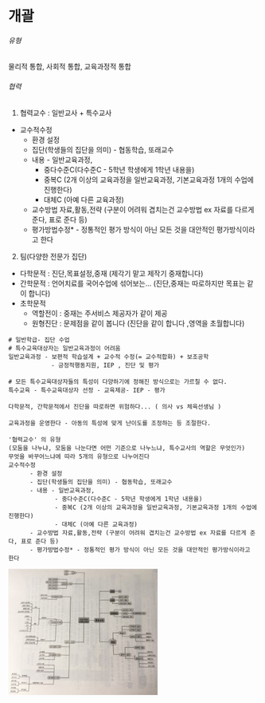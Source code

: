 # 개괄

###### 유형
물리적 통합, 사회적 통합, 교육과정적 통합

###### 협력
1. 협력교수 : 일반교사 + 특수교사
  - 교수적수정
      - 환경 설정
      - 집단(학생들의 집단을 의미) - 협동학습, 또래교수
      - 내용 - 일반교육과정,
           - 중다수준C(다수준C - 5학년 학생에게 1학년 내용을)
           - 중복C (2개 이상의 교육과정을 일반교육과정, 기본교육과정 1개의 수업에 진행한다)
           - 대체C (아예 다른 교육과정)
      - 교수방법 자료,활동,전략 (구분이 어려워 겹치는건 교수방법 ex 자료를 다르게 준다, 표로 준다 등)
      - 평가방법수정* - 정통적인 평가 방식이 아닌 모든 것을 대안적인 평가방식이라고 한다
2. 팀(다양한 전문가 집단)
  - 다학문적 : 진단,목표설정,중재 (제각기 맡고 제작기 중재합니다)
  - 간학문적 : 언어치료를 국어수업에 섞어보는... (진단,중재는 따로하지만 목표는 같이 합니다)
  - 초학문적
    - 역할전이 : 중재는 주서비스 제공자가 같이 제공
    - 원형진단 : 문제점을 같이 봅니다 (진단을 같이 합니다 ,영역을 초월합니다)


```
# 일반학급- 집단 수업
# 특수교육대상자는 일반교육과정이 어려움
일반교육과정 - 보편적 학습설계 + 교수적 수정(= 교수적합화) + 보조공학
            - 긍정적행동지원, IEP , 진단 및 평가

# 모든 특수교육대상자들의 특성이 다양하기에 정해진 방식으로는 가르칠 수 없다.
특수교육 - 특수교육대상자 선정 - 교육제공- IEP - 평가

다학문적, 간학문적에서 진단을 따로하면 위험하다... ( 의사 vs 체육선생님 )

교육과정을 운영한다 - 아동의 특성에 맞게 난이도를 조정하는 등 조절한다.

'협력교수' 의 유형
(모둠을 나누냐, 모둠을 나눈다면 어떤 기준으로 나누느냐, 특수교사의 역할은 무엇인가)
무엇을 바꾸어느냐에 따라 5개의 유형으로 나누어진다
교수적수정
      - 환경 설정
      - 집단(학생들의 집단을 의미) - 협동학습, 또래교수
      - 내용 - 일반교육과정,
             - 중다수준C(다수준C - 5학년 학생에게 1학년 내용을)
             - 중복C (2개 이상의 교육과정을 일반교육과정, 기본교육과정 1개의 수업에 진행한다)
             - 대체C (아예 다른 교육과정)
      - 교수방법 자료,활동,전략 (구분이 어려워 겹치는건 교수방법 ex 자료를 다르게 준다, 표로 준다 등)
      - 평가방법수정* - 정통적인 평가 방식이 아닌 모든 것을 대안적인 평가방식이라고 한다
```

<img src="./mm.jpg" width="300">
